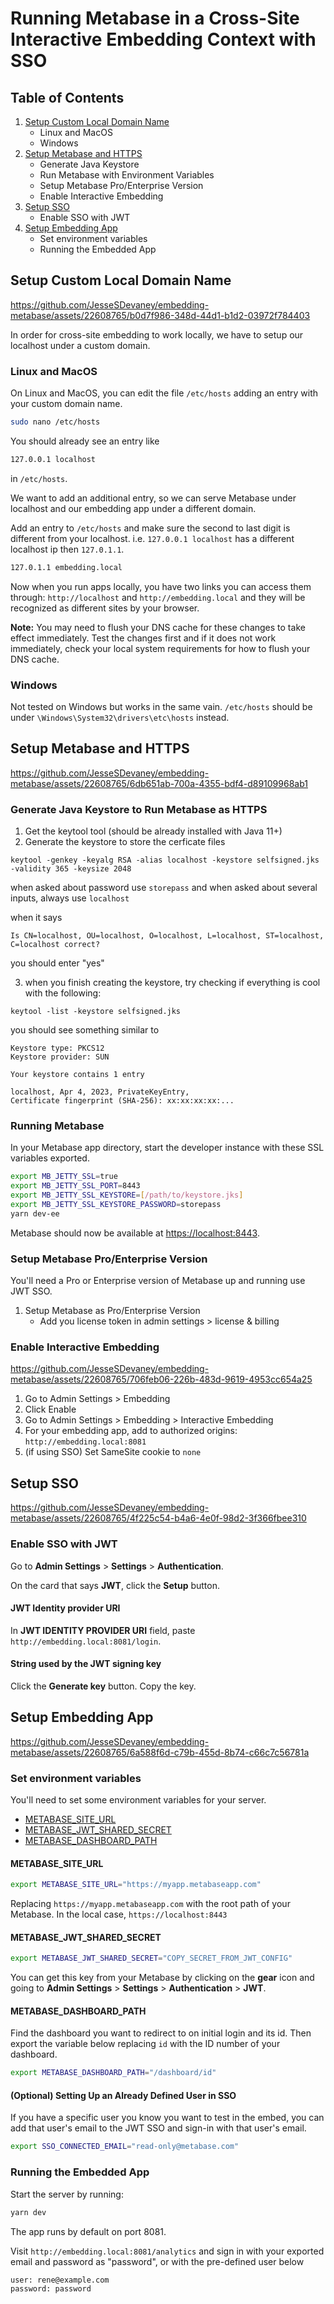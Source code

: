 # Running Metabase in a Cross-Site Interactive Embedding Context with SSO

## Table of Contents

1. [Setup Custom Local Domain Name](#setup-custom-local-domain-name)
   - Linux and MacOS
   - Windows
2. [Setup Metabase and HTTPS](#setup-metabase-and-https)
   - Generate Java Keystore
   - Run Metabase with Environment Variables
   - Setup Metabase Pro/Enterprise Version
   - Enable Interactive Embedding
3. [Setup SSO](#setup-sso)
   - Enable SSO with JWT
4. [Setup Embedding App](#setup-embedding-app)
   - Set environment variables
   - Running the Embedded App

## Setup Custom Local Domain Name

https://github.com/JesseSDevaney/embedding-metabase/assets/22608765/b0d7f986-348d-44d1-b1d2-03972f784403

In order for cross-site embedding to work locally, we have to setup our localhost under a custom domain.

### Linux and MacOS

On Linux and MacOS, you can edit the file `/etc/hosts` adding an entry with your custom domain name.

```sh
sudo nano /etc/hosts
```

You should already see an entry like

```sh
127.0.0.1 localhost
```

in `/etc/hosts`.

We want to add an additional entry, so we can serve Metabase under localhost and our embedding app under a different domain.

Add an entry to `/etc/hosts` and make sure the second to last digit is different from your localhost. i.e. `127.0.0.1 localhost` has a different localhost ip then `127.0.1.1`.

```sh
127.0.1.1 embedding.local
```

Now when you run apps locally, you have two links you can access them through: `http://localhost` and `http://embedding.local` and they will be recognized as different sites by your browser.

**Note:** You may need to flush your DNS cache for these changes to take effect immediately. Test the changes first and if it does not work immediately, check your local system requirements for how to flush your DNS cache.

### Windows

Not tested on Windows but works in the same vain. `/etc/hosts` should be under `\Windows\System32\drivers\etc\hosts` instead.

## Setup Metabase and HTTPS

https://github.com/JesseSDevaney/embedding-metabase/assets/22608765/6db651ab-700a-4355-bdf4-d89109968ab1

### Generate Java Keystore to Run Metabase as HTTPS

1. Get the keytool tool (should be already installed with Java 11+)
2. Generate the keystore to store the cerficate files

```
keytool -genkey -keyalg RSA -alias localhost -keystore selfsigned.jks -validity 365 -keysize 2048
```

when asked about password use `storepass` and when asked about several inputs, always use `localhost`

when it says

```none
Is CN=localhost, OU=localhost, O=localhost, L=localhost, ST=localhost, C=localhost correct?
```

you should enter "yes"

3. when you finish creating the keystore, try checking if everything is cool with the following:

`keytool -list -keystore selfsigned.jks`

you should see something similar to

```none
Keystore type: PKCS12
Keystore provider: SUN

Your keystore contains 1 entry

localhost, Apr 4, 2023, PrivateKeyEntry,
Certificate fingerprint (SHA-256): xx:xx:xx:xx:...
```

### Running Metabase

In your Metabase app directory, start the developer instance with these SSL variables exported.

```bash
export MB_JETTY_SSL=true
export MB_JETTY_SSL_PORT=8443
export MB_JETTY_SSL_KEYSTORE=[/path/to/keystore.jks]
export MB_JETTY_SSL_KEYSTORE_PASSWORD=storepass
yarn dev-ee
```

Metabase should now be available at [https://localhost:8443](https://localhost:8443).

### Setup Metabase Pro/Enterprise Version

You'll need a Pro or Enterprise version of Metabase up and running use JWT SSO.

1. Setup Metabase as Pro/Enterprise Version
   - Add you license token in admin settings > license & billing

### Enable Interactive Embedding

https://github.com/JesseSDevaney/embedding-metabase/assets/22608765/706feb06-226b-483d-9619-4953cc654a25

1. Go to Admin Settings > Embedding
2. Click Enable
3. Go to Admin Settings > Embedding > Interactive Embedding
4. For your embedding app, add to authorized origins: `http://embedding.local:8081`
5. (if using SSO) Set SameSite cookie to `none`

## Setup SSO

https://github.com/JesseSDevaney/embedding-metabase/assets/22608765/4f225c54-b4a6-4e0f-98d2-3f366fbee310

### Enable SSO with JWT

Go to **Admin Settings** > **Settings** > **Authentication**.

On the card that says **JWT**, click the **Setup** button.

#### JWT Identity provider URI

In **JWT IDENTITY PROVIDER URI** field, paste `http://embedding.local:8081/login`.

#### String used by the JWT signing key

Click the **Generate key** button. Copy the key.

## Setup Embedding App

https://github.com/JesseSDevaney/embedding-metabase/assets/22608765/6a588f6d-c79b-455d-8b74-c66c7c56781a

### Set environment variables

You'll need to set some environment variables for your server.

- [METABASE_SITE_URL](#metabase_site_url)
- [METABASE_JWT_SHARED_SECRET](#metabase_jwt_shared_secret)
- [METABASE_DASHBOARD_PATH](#metabase_dashboard_path)

#### METABASE_SITE_URL

```sh
export METABASE_SITE_URL="https://myapp.metabaseapp.com"
```

Replacing `https://myapp.metabaseapp.com` with the root path of your Metabase. In the local case, `https://localhost:8443`

#### METABASE_JWT_SHARED_SECRET

```sh
export METABASE_JWT_SHARED_SECRET="COPY_SECRET_FROM_JWT_CONFIG"
```

You can get this key from your Metabase by clicking on the **gear** icon and going to **Admin Settings** > **Settings** > **Authentication** > **JWT**.

#### METABASE_DASHBOARD_PATH

Find the dashboard you want to redirect to on initial login and its id. Then export the variable below replacing `id` with the ID number of your dashboard.

```sh
export METABASE_DASHBOARD_PATH="/dashboard/id"
```

#### (Optional) Setting Up an Already Defined User in SSO

If you have a specific user you know you want to test in the embed, you can add that user's email to the JWT SSO and sign-in with that user's email.

```sh
export SSO_CONNECTED_EMAIL="read-only@metabase.com"
```

### Running the Embedded App

Start the server by running:

```sh
yarn dev
```

The app runs by default on port 8081.

Visit `http://embedding.local:8081/analytics` and sign in with your exported email and password as "password", or with the pre-defined user below

```
user: rene@example.com
password: password
```
